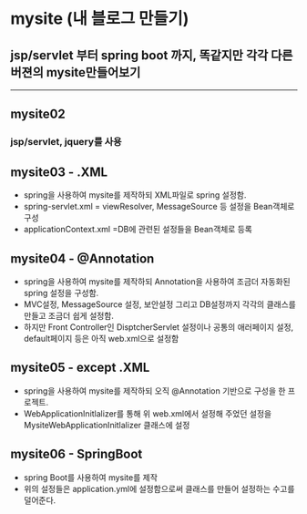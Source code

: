 # mysite (내 블로그 만들기)

## jsp/servlet 부터 spring boot 까지, 똑같지만 각각 다른버젼의 mysite만들어보기

***
## mysite02
### jsp/servlet, jquery를 사용

## mysite03 - .XML
- spring을 사용하여 mysite를 제작하되 XML파일로 spring 설정함.
- spring-servlet.xml = viewResolver, MessageSource 등 설정을 Bean객체로 구성
- applicationContext.xml =DB에 관련된 설정들을 Bean객체로 등록

## mysite04 - @Annotation
- spring을 사용하여 mysite를 제작하되 Annotation을 사용하여 조금더 자동화된 spring 설정을 구성함.
- MVC설정, MessageSource 설정, 보안설정 그리고 DB설정까지 각각의 클래스를 만들고 조금더 쉽게 설정함.
- 하지만 Front Controller인 DisptcherServlet 설정이나 공통의 애러페이지 설정, default페이지 등은 아직 web.xml으로 설정함


## mysite05 - except .XML
- spring을 사용하여 mysite를 제작하되 오직 @Annotation 기반으로 구성을 한 프로젝트.
- WebApplicationInitlalizer를 통해 위 web.xml에서 설정해 주었던 설정을  MysiteWebApplicationInitlalizer 클래스에 설정

## mysite06 - SpringBoot
- spring Boot를 사용하여 mysite를 제작
- 위의 설정들은 application.yml에 설정함으로써 클래스를 만들어 설정하는 수고를 덜어준다.
